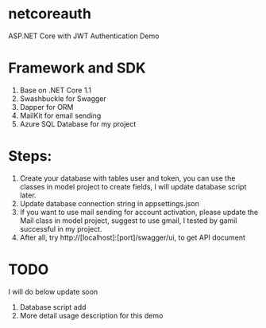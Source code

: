 # netcoreauth
ASP.NET Core with JWT Authentication Demo

# Framework and SDK
1. Base on .NET Core 1.1
2. Swashbuckle for Swagger
3. Dapper for ORM
4. MailKit for email sending
5. Azure SQL Database for my project

# Steps:
1. Create your database with tables user and token, you can use the classes in model project to create fields, I will update database script later.
2. Update database connection string in appsettings.json
3. If you want to use mail sending for account activation, please update the Mail class in model project, suggest to use gmail, I tested by gamil successful in my project. 
4. After all, try http://[localhost]:[port]/swagger/ui, to get API document

# TODO
I will do below update soon
1. Database script add
2. More detail usage description for this demo
